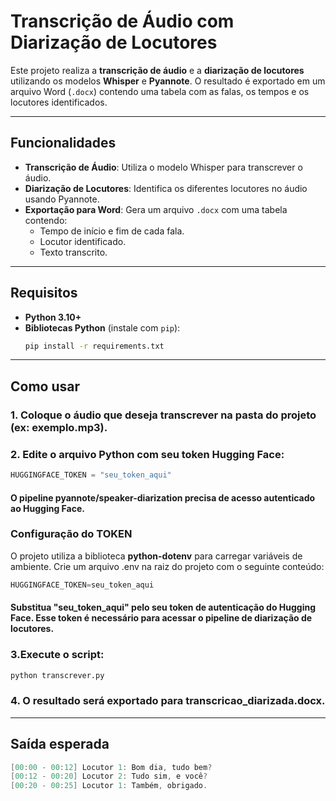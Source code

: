 # Transcrição de Áudio com Diarização de Locutores

Este projeto realiza a **transcrição de áudio** e a **diarização de locutores** utilizando os modelos **Whisper** e **Pyannote**. O resultado é exportado em um arquivo Word (`.docx`) contendo uma tabela com as falas, os tempos e os locutores identificados.

---

## Funcionalidades

- **Transcrição de Áudio**: Utiliza o modelo Whisper para transcrever o áudio.
- **Diarização de Locutores**: Identifica os diferentes locutores no áudio usando Pyannote.
- **Exportação para Word**: Gera um arquivo `.docx` com uma tabela contendo:
  - Tempo de início e fim de cada fala.
  - Locutor identificado.
  - Texto transcrito.

---

## Requisitos

- **Python 3.10+**
- **Bibliotecas Python** (instale com `pip`):
  ```bash
  pip install -r requirements.txt
  ```

---

## Como usar
### 1. Coloque o áudio que deseja transcrever na pasta do projeto (ex: exemplo.mp3).
### 2. Edite o arquivo Python com seu token Hugging Face:
```python
HUGGINGFACE_TOKEN = "seu_token_aqui"
```
#### O pipeline pyannote/speaker-diarization precisa de acesso autenticado ao Hugging Face.

### Configuração do TOKEN
O projeto utiliza a biblioteca **python-dotenv** para carregar variáveis de ambiente. Crie um arquivo .env na raiz do projeto com o seguinte conteúdo:
```python
HUGGINGFACE_TOKEN=seu_token_aqui
```
#### Substitua "seu_token_aqui" pelo seu token de autenticação do Hugging Face. Esse token é necessário para acessar o pipeline de diarização de locutores.

### 3.Execute o script:
```bash
python transcrever.py
```
### 4. O resultado será exportado para transcricao_diarizada.docx.
---

## Saída esperada

```csharp
[00:00 - 00:12] Locutor 1: Bom dia, tudo bem?
[00:12 - 00:20] Locutor 2: Tudo sim, e você?
[00:20 - 00:25] Locutor 1: Também, obrigado.
```

